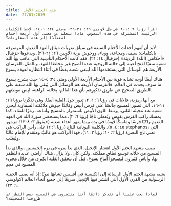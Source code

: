 ```yaml
---
title:  فتح الختم الأول
date:  27/01/2019
---
```


`اقرأ رؤيا ٦ :١-٨ في ظل لاويين ٢٦: ٢١-٢٦، ومتى ٢٤: ١-١٤. لاحظ الكلمات الرئيسة المشتركة في هذه النصوص. ماذا تتعلم عن معنى أول أربعة أختام استنادًا إلى هذه المقارنات؟`

لابد أن تُفهم أحداث الأختام السبعة في سياق ضربات ميثاق العهد القديم، الموصوفة بالكلمات: سيف، ومجاعة، ووباء، ووحوش برية (لاويين ٢٦: ٢١-٢٦). ويدعوها حزقيال «أحكامي (الله) الرديئة» (حزقيال ١٤: ٢١). فقد كانت الأحكام التأديبية التي عاقب بها الله شعبه سعيًا لفتح أعينه إلى حالته الروحية عندما أصبح غير مخلصًا للعهد. وبالمثل، الفرسان الأربعة هم الوسائل التي يستخدمها الله ليبقي شعبه يقظًا في أثناء انتظاره لعودة يسوع.

هناك أيضًا أوجه تشابه قوية بين الأختام الأربعة الأولى ومتى ٢٤: ٤-١٤ حيث يشرح يسوع ما سوف يحدث في العالم. فالفرسان الأربعة هم الوسائل التي يُبقي بها الله شعبه على الطريق الصحيح عن طريق تذكيرهم بأن هذا العالم، بحالته الراهنة، ليس موطنهم.

مع أنها رمزية، فالآيات في رؤيا ٦: ١، ٢، تدور حول الغلبة أيضًا. وهي تذكّرنا برؤيا ١٩: ١١-١٦، التي تصور المسيح جالسًا على فرس أبيض وقائدًا جيوش ملائكته السماوية ليحرر شعبه عند مجيئه الثاني. يرتبط اللون الأبيض باستمرار بالمسيح وأتباعه، رمزًا للنقاء. كما يمسك راكب الفرس بقوسٍ ويُعطى تاجًا (رؤيا ٦: ٢)، مما يستحضر صورة الله في العهد القديم راكبًا فرسًا وماسكًا قوسًا في يده بينما يقهر أعداء شعبه (حبقوق ٣: ٨-١٣؛ مزمور ٤٥: ٤، ٥). والكلمة اليونانية للتاج (رؤيا ٦: ٢) على رأس الراكب هي stephanos، التي تعني تاج النصرة (رؤيا ٢: ١٠؛ رؤيا ٣: ١١). فهذا الراكب هو غالبٌ ومتقدم للإمام غالبًا وليغلب.

يصف مشهد الختم الأول انتشار الإنجيل، الذي بدأ بقوة في يوم الخمسين، والذي بدأ المسيح من خلاله توسيع نطاق مملكته. ولكن كان، ولا يزال، هناك أراضي عديدة للظفر بها، وأناس كثيرون ليصبحوا أتباع يسوع، قبل أن تتحقق الغلبة الكبرى من خلال مجيء المسيح في مجدٍ.

يشبه مشهد الختم الأول الرسالة إلى الكنيسة في أفسس تشابهًا نبويًا؛ إذ أنه يصف الحقبة الرسولية من القرن الأول التي انتشر فيها الإنجيل سريعًا إلى جميع أنحاء العالم (كولوسي ١: ٢٣).

`لماذا يجب علينا أن نتذكر دائمًا أننا منتصرون في المسيح بغض النظر عن ظروفنا المحيطة؟`